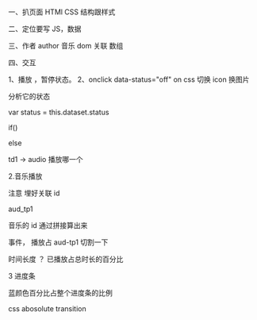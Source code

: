 ##

一、扒页面 HTMl CSS 结构跟样式

二、定位要写 JS，数据

三、作者 author 音乐 dom 关联 数组

四、交互

1、播放 ，暂停状态。
2、onclick data-status="off"
on css 切换 icon 换图片

分析它的状态

var status = this.dataset.status

if()

else

td1 -> audio 播放哪一个

2.音乐播放

注意 埋好关联 id

aud_tp1

音乐的 id 通过拼接算出来

事件，
播放占 aud-tp1 切割一下

时间长度 ？
已播放占总时长的百分比

3 进度条

蓝颜色百分比占整个进度条的比例

css abosolute transition
